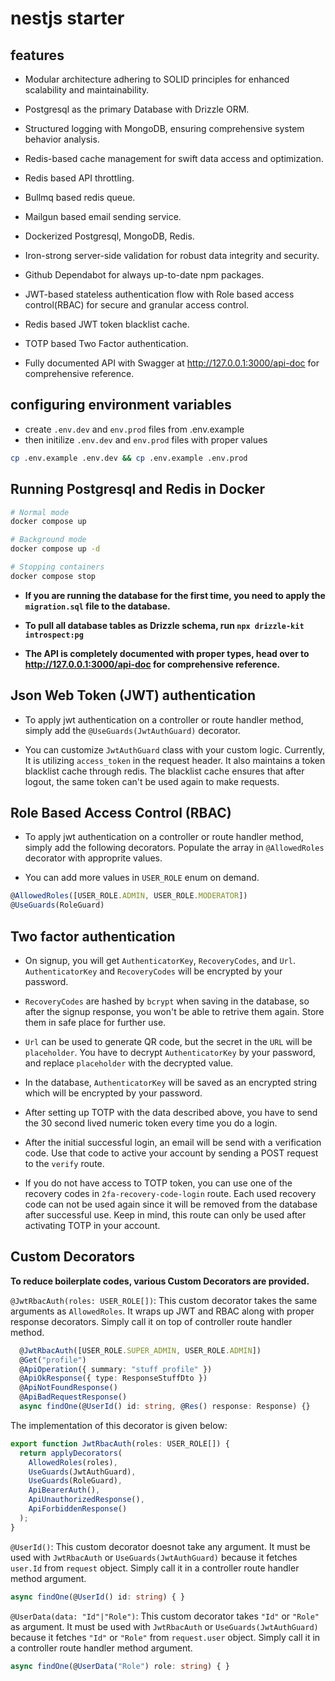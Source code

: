 # nestjs starter

## features

- Modular architecture adhering to SOLID principles for enhanced scalability and maintainability.

- Postgresql as the primary Database with Drizzle ORM.

- Structured logging with MongoDB, ensuring comprehensive system behavior analysis.

- Redis-based cache management for swift data access and optimization.

- Redis based API throttling.

- Bullmq based redis queue.

- Mailgun based email sending service.

- Dockerized Postgresql, MongoDB, Redis.

- Iron-strong server-side validation for robust data integrity and security.

- Github Dependabot for always up-to-date npm packages.

- JWT-based stateless authentication flow with Role based access control(RBAC) for secure and granular access control.

- Redis based JWT token blacklist cache.

- TOTP based Two Factor authentication.

- Fully documented API with Swagger at http://127.0.0.1:3000/api-doc for comprehensive reference.

## configuring environment variables

- create `.env.dev` and `env.prod` files from .env.example
- then initilize `.env.dev` and `env.prod` files with proper values

```bash
cp .env.example .env.dev && cp .env.example .env.prod
```

## Running Postgresql and Redis in Docker

```bash
# Normal mode
docker compose up

# Background mode
docker compose up -d

# Stopping containers
docker compose stop
```

- **If you are running the database for the first time, you need to apply the `migration.sql` file to the database.**

- **To pull all database tables as Drizzle schema, run `npx drizzle-kit introspect:pg`**

- **The API is completely documented with proper types, head over to http://127.0.0.1:3000/api-doc for comprehensive reference.**

## Json Web Token (JWT) authentication

- To apply jwt authentication on a controller or route handler method, simply add the `@UseGuards(JwtAuthGuard)` decorator.

- You can customize `JwtAuthGuard` class with your custom logic. Currently, It is utilizing `access_token` in the request header. It also maintains a token blacklist cache through redis. The blacklist cache ensures that after logout, the same token can't be used again to make requests.

## Role Based Access Control (RBAC)

- To apply jwt authentication on a controller or route handler method, simply add the following decorators. Populate the array in `@AllowedRoles` decorator with approprite values.

- You can add more values in `USER_ROLE` enum on demand.

```typescript
@AllowedRoles([USER_ROLE.ADMIN, USER_ROLE.MODERATOR])
@UseGuards(RoleGuard)
```

## Two factor authentication

- On signup, you will get `AuthenticatorKey`, `RecoveryCodes`, and `Url`. `AuthenticatorKey` and `RecoveryCodes` will be encrypted by your password.

- `RecoveryCodes` are hashed by `bcrypt` when saving in the database, so after the signup response, you won't be able to retrive them again. Store them in safe place for further use.

- `Url` can be used to generate QR code, but the secret in the `URL` will be `placeholder`. You have to decrypt `AuthenticatorKey` by your password, and replace `placeholder` with the decrypted value.

- In the database, `AuthenticatorKey` will be saved as an encrypted string which will be encrypted by your password.

- After setting up TOTP with the data described above, you have to send the 30 second lived numeric token every time you do a login.

- After the initial successful login, an email will be send with a verification code. Use that code to active your account by sending a POST request to the `verify` route.

- If you do not have access to TOTP token, you can use one of the recovery codes in `2fa-recovery-code-login` route. Each used recovery code can not be used again since it will be removed from the database after successful use. Keep in mind, this route can only be used after activating TOTP in your account.

## Custom Decorators

**To reduce boilerplate codes, various Custom Decorators are provided.**

`@JwtRbacAuth(roles: USER_ROLE[])`: This custom decorator takes the same arguments as `AllowedRoles`. It wraps up JWT and RBAC along with proper response decorators. Simply call it on top of controller route handler method.

```typescript
  @JwtRbacAuth([USER_ROLE.SUPER_ADMIN, USER_ROLE.ADMIN])
  @Get("profile")
  @ApiOperation({ summary: "stuff profile" })
  @ApiOkResponse({ type: ResponseStuffDto })
  @ApiNotFoundResponse()
  @ApiBadRequestResponse()
  async findOne(@UserId() id: string, @Res() response: Response) {}
```

The implementation of this decorator is given below:

```typescript
export function JwtRbacAuth(roles: USER_ROLE[]) {
  return applyDecorators(
    AllowedRoles(roles),
    UseGuards(JwtAuthGuard),
    UseGuards(RoleGuard),
    ApiBearerAuth(),
    ApiUnauthorizedResponse(),
    ApiForbiddenResponse()
  );
}
```

`@UserId()`: This custom decorator doesnot take any argument. It must be used with `JwtRbacAuth` or `UseGuards(JwtAuthGuard)` because it fetches `user.Id` from `request` object. Simply call it in a controller route handler method argument.

```typescript
async findOne(@UserId() id: string) { }
```

`@UserData(data: "Id"|"Role")`: This custom decorator takes `"Id"` or `"Role"` as argument. It must be used with `JwtRbacAuth` or `UseGuards(JwtAuthGuard)` because it fetches `"Id"` or `"Role"` from `request.user` object. Simply call it in a controller route handler method argument.

```typescript
async findOne(@UserData("Role") role: string) { }
```
